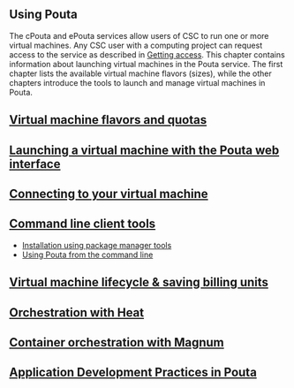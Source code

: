 ## Using Pouta

The cPouta and ePouta services allow users of CSC to run one or more
virtual machines. Any CSC user with a computing project can request
access to the service  as  described  in [Getting access].
This  chapter  contains  information  about
launching virtual  machines in  the Pouta  service. The  first chapter
lists the available  virtual machine flavors (sizes),  while the other
chapters introduce the tools to  launch and manage virtual machines in
Pouta.</span>

## [Virtual machine flavors and quotas](vm-flavors-and-billing.md)

## [Launching a virtual machine with the Pouta web interface](launch-vm-from-web-gui.md)

## [Connecting to your virtual machine]

## [Command line client tools]

 * [Installation using package manager tools][]  
 * [Using Pouta from the command line]  

## [Virtual machine lifecycle & saving billing units]

## [Orchestration with Heat]

## [Container orchestration with Magnum]

## [Application Development Practices in Pouta]

  [Getting access]: access-main.md
  [Connecting to your virtual machine]: https://research.csc.fi/pouta-connecting-a-virtual-machine
  [Command line client tools]: https://research.csc.fi/pouta-command-line-tools
  [Installation using package manager tools]: https://research.csc.fi/pouta-install-client
  [Using Pouta from the command line]: https://research.csc.fi/pouta-client-usage
  [Virtual machine lifecycle & saving billing units]: https://research.csc.fi/pouta-vm-lifecycle
  [Orchestration with Heat]: https://research.csc.fi/pouta-orchestration-with-heat
  [Container orchestration with Magnum]: https://research.csc.fi/pouta-container-orchestration
  [Application Development Practices in Pouta]: https://research.csc.fi/application-development-in-pouta
